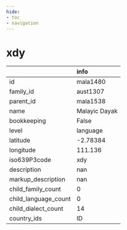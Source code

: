 ```yaml
---
hide:
- toc
- navigation
---
```

# xdy
|                      | info          |
|:---------------------|:--------------|
| id                   | mala1480      |
| family_id            | aust1307      |
| parent_id            | mala1538      |
| name                 | Malayic Dayak |
| bookkeeping          | False         |
| level                | language      |
| latitude             | -2.78384      |
| longitude            | 111.136       |
| iso639P3code         | xdy           |
| description          | nan           |
| markup_description   | nan           |
| child_family_count   | 0             |
| child_language_count | 0             |
| child_dialect_count  | 14            |
| country_ids          | ID            |